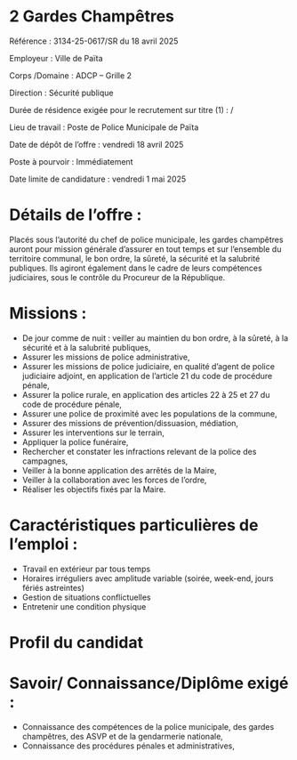 # 2 Gardes Champêtres

Référence : 3134-25-0617/SR du 18 avril 2025

Employeur : Ville de Païta

Corps /Domaine : ADCP – Grille 2

Direction : Sécurité publique

Durée de résidence exigée pour le recrutement sur titre (1) : /

Lieu de travail : Poste de Police Municipale de Païta

Date de dépôt de l’offre : vendredi 18 avril 2025

Poste à pourvoir : Immédiatement

Date limite de candidature : vendredi 1 mai 2025

# Détails de l’offre :

Placés sous l’autorité du chef de police municipale, les gardes champêtres auront pour mission générale d’assurer en tout temps et sur l’ensemble du territoire communal, le bon ordre, la sûreté, la sécurité et la salubrité publiques. Ils agiront également dans le cadre de leurs compétences judiciaires, sous le contrôle du Procureur de la République.

# Missions :

- De jour comme de nuit : veiller au maintien du bon ordre, à la sûreté, à la sécurité et à la salubrité publiques,
- Assurer les missions de police administrative,
- Assurer les missions de police judiciaire, en qualité d’agent de police judiciaire adjoint, en application de l’article 21 du code de procédure pénale,
- Assurer la police rurale, en application des articles 22 à 25 et 27 du code de procédure pénale,
- Assurer une police de proximité avec les populations de la commune,
- Assurer des missions de prévention/dissuasion, médiation,
- Assurer les interventions sur le terrain,
- Appliquer la police funéraire,
- Rechercher et constater les infractions relevant de la police des campagnes,
- Veiller à la bonne application des arrêtés de la Maire,
- Veiller à la collaboration avec les forces de l’ordre,
- Réaliser les objectifs fixés par la Maire.

# Caractéristiques particulières de l’emploi :

- Travail en extérieur par tous temps
- Horaires irréguliers avec amplitude variable (soirée, week-end, jours fériés astreintes)
- Gestion de situations conflictuelles
- Entretenir une condition physique

# Profil du candidat

# Savoir/ Connaissance/Diplôme exigé :

- Connaissance des compétences de la police municipale, des gardes champêtres, des ASVP et de la gendarmerie nationale,
- Connaissance des procédures pénales et administratives,
